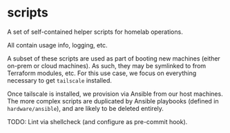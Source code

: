 # scripts

A set of self-contained helper scripts for homelab operations.

All contain usage info, logging, etc.

A subset of these scripts are used as part of booting new machines (either
on-prem or cloud machines). As such, they may be symlinked to from Terraform
modules, etc. For this use case, we focus on everything necessary to get
`tailscale` installed.

Once tailscale is installed, we provision via Ansible
from our host machines. The more complex scripts are duplicated by Ansible playbooks (defined in
`hardware/ansible`), and are likely to be deleted entirely.

TODO: Lint via shellcheck (and configure as pre-commit hook).
